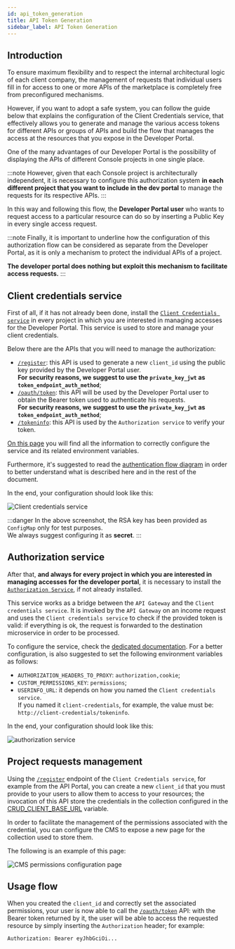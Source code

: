 ```yaml
---
id: api_token_generation
title: API Token Generation
sidebar_label: API Token Generation
---
```

## Introduction

To ensure maximum flexibility and to respect the internal architectural logic of each client company, the management of requests that individual users fill in for access to one or more APIs of the marketplace is completely free from preconfigured mechanisms.

However, if you want to adopt a safe system, you can follow the guide below that explains the configuration of the Client Credentials service, that effectively allows you to generate and manage the various access tokens for different APIs or groups of APIs and build the flow that manages the access at the resources that you expose in the Developer Portal.

One of the many advantages of our Developer Portal is the possibility of displaying the APIs of different Console projects in one single place.

:::note
However, given that each Console project is architecturally independent, it is necessary to configure this authorization system **in each different project that you want to include in the dev portal** to manage the requests for its respective APIs.
:::

In this way and following this flow, the **Developer Portal user** who wants to request access to a particular resource can do so by inserting a Public Key in every single access request.

:::note
Finally, it is important to underline how the configuration of this authorization flow can be considered as separate from the Developer Portal, as it is only a mechanism to protect the individual APIs of a project.

**The developer portal does nothing but exploit this mechanism to facilitate access requests.**
:::


## Client credentials service

First of all, if it has not already been done, install the [`Client Credentials service`](/runtime_suite/client-credentials/usage.md) in every project in which you are interested in managing accesses for the Developer Portal. 
This service is used to store and manage your client credentials.

Below there are the APIs that you will need to manage the authorization:
- [`/register`](/runtime_suite/client-credentials/usage.md#post-register): this API is used to generate a new `client_id` using the public key provided by the Developer Portal user.  
**For security reasons, we suggest to use the `private_key_jwt` as `token_endpoint_auth_method`**;
- [`/oauth/token`](/runtime_suite/client-credentials/usage.md#post-oauthtoken): this API will be used by the Developer Portal user to obtain the Bearer token used to authenticate his requests.  
**For security reasons, we suggest to use the `private_key_jwt` as `token_endpoint_auth_method`**;
- [`/tokeninfo`](/runtime_suite/client-credentials/usage.md#get-tokeninfo): this API is used by the `Authorization service` to verify your token.

[On this page](/runtime_suite/client-credentials/configuration.md) you will find all the information to correctly configure the service and its related environment variables.

Furthermore, it's suggested to read the [authentication flow diagram](/runtime_suite/client-credentials/usage.md#supported-authentication-flow) in order to better understand what is described here and in the rest of the document.

In the end, your configuration should look like this:

![Client credentials service](./img/client_credentials_configuration.png)

:::danger
In the above screenshot, the RSA key has been provided as `ConfigMap` only for test purposes.  
We always suggest configuring it as **secret**.
:::

## Authorization service

After that, **and always for every project in which you are interested in managing accesses for the developer portal**, it is necessary to install the [`Authorization Service`](/runtime_suite/authorization-service/overview.md), if not already installed. 

This service works as a bridge between the `API Gateway` and the `Client credentials service`. It is invoked by the `API Gateway` on an income request and uses the `Client credentials service` to check if the provided token is valid: if everything is ok, the request is forwarded to the destination microservice in order to be processed.

To configure the service, check the [dedicated documentation](/runtime_suite/authorization-service/configuration.md).
For a better configuration, is also suggested to set the following environment variables as follows:
- `AUTHORIZATION_HEADERS_TO_PROXY`: `authorization,cookie`;
- `CUSTOM_PERMISSIONS_KEY`: `permissions`;
- `USERINFO_URL`: it depends on how you named the `Client credentials service`.  
If you named it `client-credentials`, for example, the value must be: `http://client-credentials/tokeninfo`.

In the end, your configuration should look like this:

![authorization service](./img/auth_service_config.png)

## Project requests management

Using the [`/register`](/runtime_suite/client-credentials/usage.md#post-register) endpoint of the `Client Credentials service`, for example from the API Portal, you can create a new `client_id` that you must provide to your users to allow them to access to your resources;
the invocation of this API store the credentials in the collection configured in the [CRUD_CLIENT_BASE_URL](/runtime_suite/client-credentials/configuration.md#environment-variables) variable.

In order to facilitate the management of the permissions associated with the credential, you can configure the CMS to expose a new page for the collection used to store them.

The following is an example of this page:

![CMS permissions configuration page](./img/cms_configuration_page.png)

## Usage flow

When you created the `client_id` and correctly set the associated permissions, your user is now able to call the [`/oauth/token`](/runtime_suite/client-credentials/usage.md#post-oauthtoken) API:
with the Bearer token returned by it, the user will be able to access the requested resource by simply inserting the `Authorization` header; for example:

`Authorization: Bearer eyJhbGciOi...`
